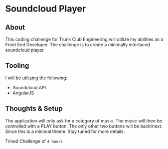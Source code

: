 # Soundcloud Player

## About

This coding challenge for Trunk Club Engineering will utilize my abilities as a Front End Developer. The challenge is to create a minimally interfaced soundcloud player. 

## Tooling

I will be utilizing the following:

- Soundcloud API
- AngularJS


## Thoughts & Setup

The application will only ask for a category of music. The music will then be controlled with a PLAY button. The only other two buttons will be back/next. Since this is a minimal theme. Stay tuned for more details.


Timed Challenge of `4 hours`
